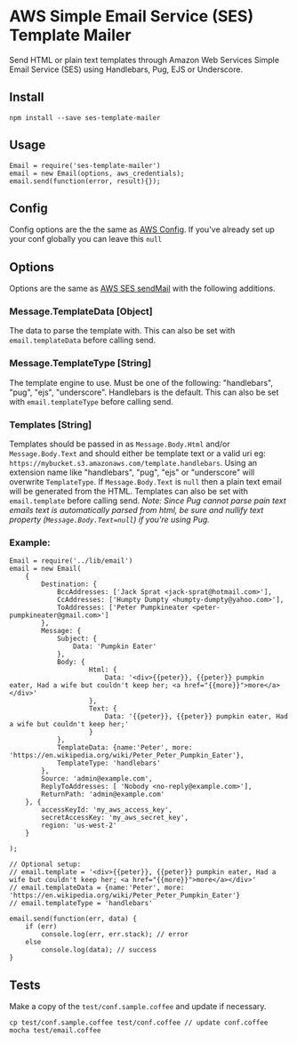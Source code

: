 # AWS Simple Email Service (SES) Template Mailer

Send HTML or plain text templates through Amazon Web Services Simple Email Service (SES) using Handlebars, Pug, EJS or Underscore.

## Install

	npm install --save ses-template-mailer

## Usage

	Email = require('ses-template-mailer')
	email = new Email(options, aws_credentials);
	email.send(function(error, result){});


## Config

Config options are the the same as [AWS Config](http://docs.aws.amazon.com/AWSJavaScriptSDK/guide/node-configuring.html). If you've already set up your conf globally you can leave this `null`


## Options

Options are the same as [AWS SES sendMail](http://docs.aws.amazon.com/AWSJavaScriptSDK/latest/AWS/SES.html#sendEmail-property) with the following additions.

### Message.TemplateData [Object]

The data to parse the template with. This can also be set with `email.templateData` before calling send.

### Message.TemplateType [String]

The template engine to use. Must be one of the following: "handlebars", "pug", "ejs", "underscore". Handlebars is the default. This can also be set with `email.templateType` before calling send.

### Templates [String]

Templates should be passed in as `Message.Body.Html` and/or `Message.Body.Text` and should either be template text or a valid uri eg: `https://mybucket.s3.amazonaws.com/template.handlebars`. Using an extension name like "handlebars", "pug", "ejs" or "underscore" will overwrite `TemplateType`. If `Message.Body.Text` is `null` then a plain text email will be generated from the HTML. Templates can also be set with `email.template` before calling send. *Note: Since Pug cannot parse pain text emails text is automatically parsed from html, be sure and nullify text property (`Message.Body.Text=null`) if you're using Pug.*


### Example:

	Email = require('../lib/email')
	email = new Email(
		{
			Destination: {
				BccAddresses: ['Jack Sprat <jack-sprat@hotmail.com>'],
				CcAddresses: ['Humpty Dumpty <humpty-dumpty@yahoo.com>'],
				ToAddresses: ['Peter Pumpkineater <peter-pumpkineater@gmail.com>']
			},
			Message: {
				Subject: {
					Data: 'Pumpkin Eater'
				},
				Body: {
						Html: {
							Data: '<div>{{peter}}, {{peter}} pumpkin eater, Had a wife but couldn't keep her; <a href="{{more}}">more</a></div>'
						},
						Text: {
							Data: '{{peter}}, {{peter}} pumpkin eater, Had a wife but couldn't keep her;'
						}
				},
				TemplateData: {name:'Peter', more: 'https://en.wikipedia.org/wiki/Peter_Peter_Pumpkin_Eater'},
				TemplateType: 'handlebars'
			},
			Source: 'admin@example.com',
			ReplyToAddresses: [ 'Nobody <no-reply@example.com>'],
			ReturnPath: 'admin@example.com'
		}, {
			accessKeyId: 'my_aws_access_key',
			secretAccessKey: 'my_aws_secret_key',
			region: 'us-west-2'
		}

	);

	// Optional setup:
	// email.template = '<div>{{peter}}, {{peter}} pumpkin eater, Had a wife but couldn't keep her; <a href="{{more}}">more</a></div>'
	// email.templateData = {name:'Peter', more: 'https://en.wikipedia.org/wiki/Peter_Peter_Pumpkin_Eater'}
	// email.templateType = 'handlebars'

	email.send(function(err, data) {
		if (err)
			console.log(err, err.stack); // error
		else
			console.log(data); // success
	}

## Tests

Make a copy of the `test/conf.sample.coffee` and update if necessary.

	cp test/conf.sample.coffee test/conf.coffee // update conf.coffee
	mocha test/email.coffee
